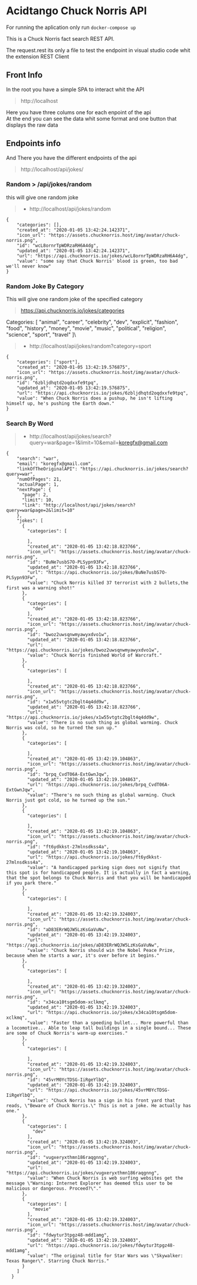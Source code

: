 # Acidtango Chuck Norris API

For running the aplication only run `docker-compose up`

This is a Chuck Norris fact search REST API.

The request.rest its only a file to test the endpoint in visual studio code whit the extension REST Client

## Front Info

In the root you have a simple SPA to interact whit the API

> http://localhost

Here you have three colums one for each enpoint of the api\
At the end you can see the data whit some format and one button that displays the raw data

## Endpoints info

And There you have the different endpoints of the api

> http://localhost/api/jokes/

### Random > /api/jokes/random

this will give one random joke

> - http://localhost/api/jokes/random

```
{
	"categories": [],
	"created_at": "2020-01-05 13:42:24.142371",
	"icon_url": "https://assets.chucknorris.host/img/avatar/chuck-norris.png",
	"id": "wcL8ornrTpWDRzaRH6A4dg",
	"updated_at": "2020-01-05 13:42:24.142371",
	"url": "https://api.chucknorris.io/jokes/wcL8ornrTpWDRzaRH6A4dg",
	"value": "some say that Chuck Norris' blood is green, too bad we'll never know"
}

```

### Random Joke By Category

This will give one random joke of the specified category

> https://api.chucknorris.io/jokes/categories

Categories:
[
"animal",
"career",
"celebrity",
"dev",
"explicit",
"fashion",
"food",
"history",
"money",
"movie",
"music",
"political",
"religion",
"science",
"sport",
"travel"
]\

> - http://localhost/api/jokes/random?category=sport

```
{
	"categories": ["sport"],
	"created_at": "2020-01-05 13:42:19.576875",
	"icon_url": "https://assets.chucknorris.host/img/avatar/chuck-norris.png",
	"id": "6zbljdhqtd2oqdxxfe9tpq",
	"updated_at": "2020-01-05 13:42:19.576875",
	"url": "https://api.chucknorris.io/jokes/6zbljdhqtd2oqdxxfe9tpq",
	"value": "When Chuck Norris does a pushup, he isn't lifting himself up, he's pushing the Earth down."
}
```

### Search By Word

> - http://localhost/api/jokes/search?query=war&page=1&limit=10&email=koregfx@gmail.com

```
{
    "search": "war",
    "email": "koregfx@gmail.com",
    "linkOfTheOriginalAPI": "https://api.chucknorris.io/jokes/search?query=war",
    "numOfPages": 21,
    "actualPage": 1,
    "nextPage": {
      "page": 2,
      "limit": 10,
      "link": "http://localhost/api/jokes/search?query=war&page=2&limit=10"
    },
    "jokes": [
      {
        "categories": [

        ],
        "created_at": "2020-01-05 13:42:18.823766",
        "icon_url": "https://assets.chucknorris.host/img/avatar/chuck-norris.png",
        "id": "BuNe7usbS7O-PLSypn93Fw",
        "updated_at": "2020-01-05 13:42:18.823766",
        "url": "https://api.chucknorris.io/jokes/BuNe7usbS7O-PLSypn93Fw",
        "value": "Chuck Norris killed 37 terrorist with 2 bullets,the first was a warning shot!"
      },
      {
        "categories": [
          "dev"
        ],
        "created_at": "2020-01-05 13:42:18.823766",
        "icon_url": "https://assets.chucknorris.host/img/avatar/chuck-norris.png",
        "id": "bwoz2uwsqnwmyawyxdvo1w",
        "updated_at": "2020-01-05 13:42:18.823766",
        "url": "https://api.chucknorris.io/jokes/bwoz2uwsqnwmyawyxdvo1w",
        "value": "Chuck Norris finished World of Warcraft."
      },
      {
        "categories": [

        ],
        "created_at": "2020-01-05 13:42:18.823766",
        "icon_url": "https://assets.chucknorris.host/img/avatar/chuck-norris.png",
        "id": "x1w55vtgtc2bglt4q4dd9w",
        "updated_at": "2020-01-05 13:42:18.823766",
        "url": "https://api.chucknorris.io/jokes/x1w55vtgtc2bglt4q4dd9w",
        "value": "There is no such thing as global warming. Chuck Norris was cold, so he turned the sun up."
      },
      {
        "categories": [

        ],
        "created_at": "2020-01-05 13:42:19.104863",
        "icon_url": "https://assets.chucknorris.host/img/avatar/chuck-norris.png",
        "id": "brpq_CvdT06A-ExtGwnJqw",
        "updated_at": "2020-01-05 13:42:19.104863",
        "url": "https://api.chucknorris.io/jokes/brpq_CvdT06A-ExtGwnJqw",
        "value": "There's no such thing as global warming. Chuck Norris just got cold, so he turned up the sun."
      },
      {
        "categories": [

        ],
        "created_at": "2020-01-05 13:42:19.104863",
        "icon_url": "https://assets.chucknorris.host/img/avatar/chuck-norris.png",
        "id": "ft6ydkkst-27mlnsdkss4a",
        "updated_at": "2020-01-05 13:42:19.104863",
        "url": "https://api.chucknorris.io/jokes/ft6ydkkst-27mlnsdkss4a",
        "value": "A handicapped parking sign does not signify that this spot is for handicapped people. It is actually in fact a warning, that the spot belongs to Chuck Norris and that you will be handicapped if you park there."
      },
      {
        "categories": [

        ],
        "created_at": "2020-01-05 13:42:19.324003",
        "icon_url": "https://assets.chucknorris.host/img/avatar/chuck-norris.png",
        "id": "aD83ERrWQJW5LzKsGaVuNw",
        "updated_at": "2020-01-05 13:42:19.324003",
        "url": "https://api.chucknorris.io/jokes/aD83ERrWQJW5LzKsGaVuNw",
        "value": "Chuck Norris should win the Nobel Peace Prize, because when he starts a war, it's over before it begins."
      },
      {
        "categories": [

        ],
        "created_at": "2020-01-05 13:42:19.324003",
        "icon_url": "https://assets.chucknorris.host/img/avatar/chuck-norris.png",
        "id": "x34ca10tsgm5dom-xclkmq",
        "updated_at": "2020-01-05 13:42:19.324003",
        "url": "https://api.chucknorris.io/jokes/x34ca10tsgm5dom-xclkmq",
        "value": "Faster than a speeding bullet... More powerful than a locomotive... Able to leap tall buildings in a single bound... These are some of Chuck Norris's warm-up exercises."
      },
      {
        "categories": [

        ],
        "created_at": "2020-01-05 13:42:19.324003",
        "icon_url": "https://assets.chucknorris.host/img/avatar/chuck-norris.png",
        "id": "45vrM0YcTDSG-IiRgeYlbQ",
        "updated_at": "2020-01-05 13:42:19.324003",
        "url": "https://api.chucknorris.io/jokes/45vrM0YcTDSG-IiRgeYlbQ",
        "value": "Chuck Norris has a sign in his front yard that reads, \"Beware of Chuck Norris.\" This is not a joke. He actually has one."
      },
      {
        "categories": [
          "dev"
        ],
        "created_at": "2020-01-05 13:42:19.324003",
        "icon_url": "https://assets.chucknorris.host/img/avatar/chuck-norris.png",
        "id": "vugxeryxthmn186raqgnng",
        "updated_at": "2020-01-05 13:42:19.324003",
        "url": "https://api.chucknorris.io/jokes/vugxeryxthmn186raqgnng",
        "value": "When Chuck Norris is web surfing websites get the message \"Warning: Internet Explorer has deemed this user to be malicious or dangerous. Proceed?\"."
      },
      {
        "categories": [
          "movie"
        ],
        "created_at": "2020-01-05 13:42:19.324003",
        "icon_url": "https://assets.chucknorris.host/img/avatar/chuck-norris.png",
        "id": "fdwytur3tpgz48-mdd1amg",
        "updated_at": "2020-01-05 13:42:19.324003",
        "url": "https://api.chucknorris.io/jokes/fdwytur3tpgz48-mdd1amg",
        "value": "The original title for Star Wars was \"Skywalker: Texas Ranger\". Starring Chuck Norris."
      }
    ]
  }
```
